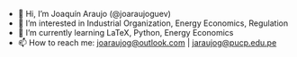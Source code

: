 - 👋 Hi, I’m Joaquín Araujo (@joaraujoguev)
- 👀 I’m interested in Industrial Organization, Energy Economics, Regulation
- 🌱 I’m currently learning LaTeX, Python, Energy Economics
- 📫 How to reach me: joaraujog@outlook.com | jaraujog@pucp.edu.pe

<!---
joaraujoguev/joaraujoguev is a ✨ special ✨ repository because its `README.md` (this file) appears on your GitHub profile.
You can click the Preview link to take a look at your changes.
--->
